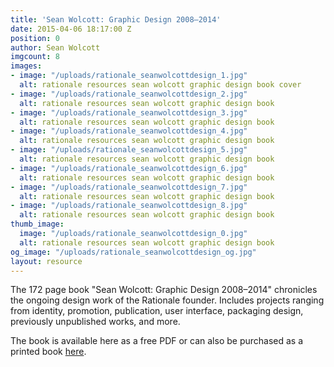 ```yaml
---
title: 'Sean Wolcott: Graphic Design 2008–2014'
date: 2015-04-06 18:17:00 Z
position: 0
author: Sean Wolcott
imgcount: 8
images:
- image: "/uploads/rationale_seanwolcottdesign_1.jpg"
  alt: rationale resources sean wolcott graphic design book cover
- image: "/uploads/rationale_seanwolcottdesign_2.jpg"
  alt: rationale resources sean wolcott graphic design book
- image: "/uploads/rationale_seanwolcottdesign_3.jpg"
  alt: rationale resources sean wolcott graphic design book
- image: "/uploads/rationale_seanwolcottdesign_4.jpg"
  alt: rationale resources sean wolcott graphic design book
- image: "/uploads/rationale_seanwolcottdesign_5.jpg"
  alt: rationale resources sean wolcott graphic design book
- image: "/uploads/rationale_seanwolcottdesign_6.jpg"
  alt: rationale resources sean wolcott graphic design book
- image: "/uploads/rationale_seanwolcottdesign_7.jpg"
  alt: rationale resources sean wolcott graphic design book
- image: "/uploads/rationale_seanwolcottdesign_8.jpg"
  alt: rationale resources sean wolcott graphic design book
thumb_image:
  image: "/uploads/rationale_seanwolcottdesign_0.jpg"
  alt: rationale resources sean wolcott graphic design book
og_image: "/uploads/rationale_seanwolcottdesign_og.jpg"
layout: resource
---
```


The 172 page book "Sean Wolcott: Graphic Design 2008–2014" chronicles the ongoing design work of the Rationale founder. Includes projects ranging from identity, promotion, publication, user interface, packaging design, previously unpublished works, and more.

The book is available here as a free PDF or can also be purchased as a printed book [here](http://rationale-design.com/store/sean-wolcott-graphic-design-20082014/).
